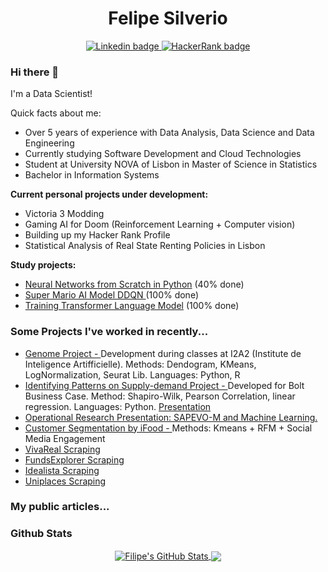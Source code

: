 
<h1 align="center">Felipe Silverio</h1>

<p align="center"> 
	<a href="https://www.linkedin.com/in/felipe-silverio/"> 
		  <img src="https://img.shields.io/badge/linkedin-%230077B5.svg?style=for-the-badge&logo=linkedin&logoColor=white&link=https://www.linkedin.com/in/felipe-silverio/" alt="Linkedin badge" />
	</a>
	<a href="https://www.hackerrank.com/profile/felipe_sql"> 
		  <img src="https://img.shields.io/badge/-Hackerrank-2EC866?style=for-the-badge&logo=HackerRank&logoColor=white&link=https://www.hackerrank.com/profile/felipe_sql/" alt="HackerRank badge" />
	</a>
  
</p>

### Hi there 👋

I'm a Data Scientist!

Quick facts about me:
* Over 5 years of experience with Data Analysis, Data Science and Data Engineering
* Currently studying Software Development and Cloud Technologies
* Student at University NOVA of Lisbon in Master of Science in Statistics
* Bachelor in Information Systems

**Current personal projects under development:**
* Victoria 3 Modding
* Gaming AI for Doom (Reinforcement Learning + Computer vision)
* Building up my Hacker Rank Profile
* Statistical Analysis of Real State Renting Policies in Lisbon

**Study projects:**
* <a href="https://github.com/FilipeSquire/Neural-Network-from-Scratch">Neural Networks from Scratch in Python</a> (40% done)
* <a href="https://github.com/FilipeSquire/supermario-qqnn">Super Mario AI Model DDQN </a> (100% done)
* <a href="https://github.com/FilipeSquire/Neural-Network-from-Scratch">Training Transformer Language Model</a> (100% done)
<!--
### Technologies I've been using... 👨🏻‍💻
![](https://img.shields.io/badge/<OS>-<Windows>-informational?style=flat&logo=<LOGO_NAME>&logoColor=white&color=2bbc8a)
![](https://img.shields.io/badge/<Languages>-<Python|PySpark|SQL>-informational?style=flat&logo=<LOGO_NAME>&logoColor=white&color=2bbc8a)
![](https://img.shields.io/badge/<BI>-<PowerBI|Tableau|GDataStudio>-informational?style=flat&logo=<LOGO_NAME>&logoColor=white&color=2bbc8a)
![](https://img.shields.io/badge/<GIS>-<QGIS>-informational?style=flat&logo=<LOGO_NAME>&logoColor=white&color=2bbc8a)
![](https://img.shields.io/badge/<Analytics>-<Databricks|Metabase>-informational?style=flat&logo=<LOGO_NAME>&logoColor=white&color=2bbc8a)
-->

### Some Projects I've worked in recently...

* <a href="https://github.com/FilipeSquire/Genome-Project---I2A2/blob/main/Genome_Project.ipynb"> Genome Project - </a> Development during classes at I2A2 (Institute de Inteligence Artifficielle). Methods: Dendogram, KMeans, LogNormalization, Seurat Lib. Languages: Python, R
* <a href="https://github.com/FilipeSquire/Advanced-Analytics/blob/main/Pasta%20sem%20nome/Challenge_1.ipynb"> Identifying Patterns on Supply-demand Project - </a> Developed for Bolt Business Case. Method: Shapiro-Wilk, Pearson Correlation, linear regression. Languages: Python. <a href="https://docs.google.com/presentation/d/11pfI_ckB68zCswEBkOydCaErokDEGuZI5UafdDPOCMQ/edit#slide=id.g124e241f79c_0_125"> Presentation </a>
* <a href="https://docs.google.com/presentation/d/1lc1klr9i5oBmSlCCTa-u156Za_Ovo9fa-IMR2Naj-_M/edit?usp=sharing"> Operational Research Presentation: SAPEVO-M and Machine Learning. </a>
* <a href="https://github.com/FilipeSquire/Advanced-Analytics/blob/main/ifood-data-business-analyst-test-master/ifood2.ipynb"> Customer Segmentation by iFood - </a> Methods: Kmeans + RFM + Social Media Engagement
* <a href="https://github.com/FilipeSquire/WebScrappping/blob/main/VivaReal.ipynb"> VivaReal Scraping </a>
* <a href="https://github.com/FilipeSquire/WebScrappping/blob/main/Webscrapping_FII_FundsExplorer.ipynb"> FundsExplorer Scraping </a>
* <a href="https://github.com/FilipeSquire/WebScrappping/blob/main/Idealista.ipynb"> Idealista Scraping </a>
* <a href="https://github.com/FilipeSquire/WebScrappping/blob/main/Uniplaces.ipynb"> Uniplaces Scraping </a>

### My public articles...


### Github Stats

<p align="center">
    <a href="https://github.com/FilipeSquire/FilipeSquire">
    <img align="center" src="https://github-readme-stats.vercel.app/api?username=FilipeSquire&show_icons=true&line_height=20&count_private=true&title_color=ffffff&text_color=c9cacc&icon_color=2bbc8a&bg_color=1d1f21" alt="Filipe's GitHub Stats" />
  </a>
  
  <a href="https://github.com/FilipeSquire/FilipeSquire">
    <img align="center" src="https://github-readme-stats.vercel.app/api/top-langs/?username=FilipeSquire&hide=java,html,tex&title_color=ffffff&text_color=c9cacc&icon_color=2bbc8a&bg_color=1d1f21&langs_count=3" />
  </a>
  
</p>
